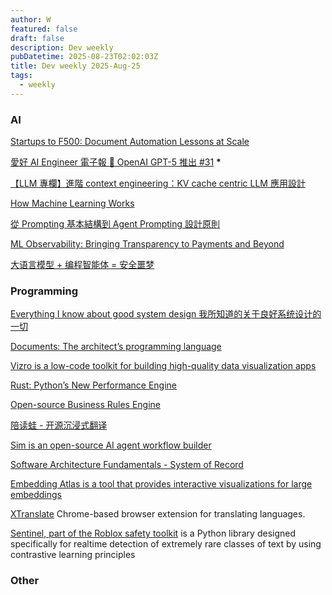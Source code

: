 ```yaml
---
author: W
featured: false
draft: false
description: Dev weekly
pubDatetime: 2025-08-23T02:02:03Z
title: Dev weekly 2025-Aug-25
tags:
  - weekly
---
```


### AI

[]()

[]()

[]()

[]()

[]()

[]()

[]()

[]()

[]()

[Startups to F500: Document Automation Lessons at Scale](https://maven.com/p/da0487)

[愛好 AI Engineer 電子報 🚀 OpenAI GPT-5 推出 #31](https://ihower.tw/blog/13197-aie-openai-gpt-5) **\***

[【LLM 專欄】進階 context engineering：KV cache centric LLM 應用設計](https://axk51013.medium.com/llm-%E5%B0%88%E6%AC%84-%E9%80%B2%E9%9A%8E-context-engineering-kv-cache-centric-llm-%E6%87%89%E7%94%A8%E8%A8%AD%E8%A8%88-ee70eb331983)

[How Machine Learning Works](https://mlbook.explained.ai/intro.html)

[從 Prompting 基本結構到 Agent Prompting 設計原則](https://ihower.tw/blog/13093-agent-prompting-design)

[ML Observability: Bringing Transparency to Payments and Beyond](https://netflixtechblog.com/ml-observability-bring-transparency-to-payments-and-beyond-33073e260a38)

[大语言模型 + 编程智能体 = 安全噩梦](https://baoyu.io/translations/llms-coding-agents-security-nightmare)

[]()

[]()

[]()

[]()

[]()

### Programming

[]()

[]()

[Everything I know about good system design 我所知道的关于良好系统设计的一切](https://www.seangoedecke.com/good-system-design/)

[]()

[Documents: The architect’s programming language](https://stackoverflow.blog/2025/08/20/documents-the-architect-s-programming-language/)

[Vizro is a low-code toolkit for building high-quality data visualization apps](https://github.com/mckinsey/vizro)

[Rust: Python’s New Performance Engine](https://thenewstack.io/rust-pythons-new-performance-engine/)

[Open-source Business Rules Engine](https://github.com/gorules/zen)

[陪读蛙 - 开源沉浸式翻译](https://github.com/mengxi-ream/read-frog)

[Sim is an open-source AI agent workflow builder](https://github.com/simstudioai/sim)

[Software Architecture Fundamentals - System of Record](https://blog.peterritchie.com/posts/architecture-fundamentals--system-of-record)

[Embedding Atlas is a tool that provides interactive visualizations for large embeddings](https://github.com/apple/embedding-atlas)

[XTranslate](https://github.com/ixrock/XTranslate) Chrome-based browser extension for translating languages.

[Sentinel, part of the Roblox safety toolkit](https://github.com/Roblox/Sentinel) is a Python library designed specifically for realtime detection of extremely rare classes of text by using contrastive learning principles

[]()

[]()

### Other

[]()

[]()

[]()

[]()

[]()

[]()

[]()

[]()

[]()

[]()

[]()

[]()

[]()

[]()

[]()

[]()

[]()

[]()

[]()

[]()

[]()

[]()

[]()

[]()

[]()

[]()

[]()

[]()
